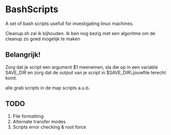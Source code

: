 BashScripts
===========

A set of bash scripts usefull for investigating linux machines.

Cleanup.sh zal ik bijhouden. Ik ben nog bezig met een algoritme om de cleanup zo goed mogelijk te maken

## Belangrijk!
Zorg dat je script een argument $1 meenemen, sla die op in een variable SAVE\_DIR en zorg dat de output van je script in $SAVE\_DIR\\.jouwfile terecht komt.

alle grab scripts in de map scripts a.u.b.

## TODO
1. File formatting
2. Alternate transfer modes
3. Scripts error checking & root force
